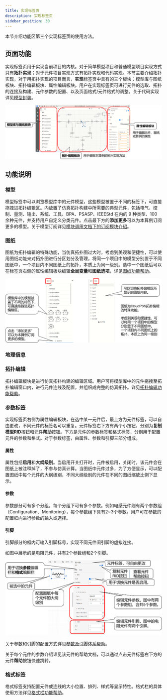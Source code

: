 ```yaml
---
title: 实现标签页
description: 实现标签页
sidebar_position: 30
---
```


本节介绍功能区第三个实现标签页的使用方法。

## 页面功能

实现标签页用于实现当前项目的内核。对于简单模型项目和普通模型项目实现方式只有**拓扑实现**；对于元件项目实现方式有拓扑实现和代码实现。本节主要介绍拓扑实现，对于用拓扑实现的项目而言，**实现**标签页中具有的三个板块：模型库与图纸板块、拓扑编辑板块、属性编辑板块。用户在实现标签页可进行元件的选取、拓扑的连接及构建、元件参数的配置、以及页面格式/元件格式的调整。关于代码实现详见[模型封装](../../../basic/moduleEncapsulation/index.md)。

![拓扑实现](./1.png)

## 功能说明

### 模型

模型标签中可以浏览模型库中的元件模型，这些模型被置于不同的标签下，可直接拖拽进拓扑编辑区。内放置了仿真拓扑构建中所需要的典型元件，包括电气、控制、量测、输出、系统、工具、BPA、PSASP、IEEEStd 在内的 9 种类型、100 余种元件，并支持用户自定义分类元件。点击最下方的**添加更多**可以为本算例订阅更多的模型。关于模型订阅详见[模块调用文档下的订阅模块介绍](../../../basic/callModule/index.md)。

### 图纸

图纸为拓扑编辑的特殊功能，当仿真拓扑图过大时，考虑到美观和便捷性，可以使用图纸功能来对拓扑图进行分区划分及管理，将同一个项目中的模型分别置于不同图纸中，一个项目内不同图纸上的拓扑，本质上为同一级别。选中一个图纸后可以在标签页右侧的属性编辑板块编辑**全局变量**和**图纸选项**，详见[图纸功能帮助](./canvas/index.md)。

![模型库与图纸板块](./2.png)

### 地理信息

### 拓扑编辑

拓扑编辑板块是进行仿真拓扑构建的编辑区域。用户可将模型库中的元件拖拽至拓扑编辑窗口内，进行元件连线及配置，并组织成完整的仿真拓扑。详见[拓扑编辑功能帮助](./edit/index.md)。

### 参数标签

实现标签页右侧为属性编辑板块，在选中某一元件后，最上方为元件标签，可以自由更改，不同元件的标签名可以重复。元件标签右下方有两个小按钮，分别为**复制模型RID**按钮和元件**帮助**按钮。下方是元件的参数标签和格式标签，分别用于配置元件的参数和格式。对于参数标签，由属性、参数和引脚三部分组成。

#### 属性
属性包括**启用**和**大纲级别**。当启用开关打开时，元件被启用，关闭时，该元件会在图纸上被注释掉了，不参与仿真计算。当图纸中元件过多，为了方便显示，可以配置图纸中每个元件的大纲级别，不同大纲级别的元件在不同的图纸缩放比例下显示。

#### 参数
参数部分可有多个分组，每个分组下可有多个参数。例如电感元件则有两个参数组（Configuration、Monitoring），每个参数组下具有2~3个参数。用户可在参数的配置框内进行参数的输入或选择。

#### 引脚
引脚部分的框内可输入引脚标号，实现不同元件间引脚的虚拟连接。

如图中展示的是电阻元件，共有2个参数组和2个引脚。

![电阻元件的参数标签](./3.png)

关于参数和引脚的配置方式详见[参数及引脚体系帮助](../../../basic/parameterSystem/index.md)。

关于每个元件的参数介绍详见该元件的帮助文档，可以通过点击元件标签右下方的元件**帮助**按钮快速跳转。

### 格式标签

格式标签支持配置元件或连线的大小位置、排列、样式等显示特性。格式栏的具体使用方法详见[格式栏功能帮助](./font/index.md)。

<!-- ## 案例

### 构建一个仿真拓扑模型

## 常见问题

### 为什么全局变量设置无效？ -->

